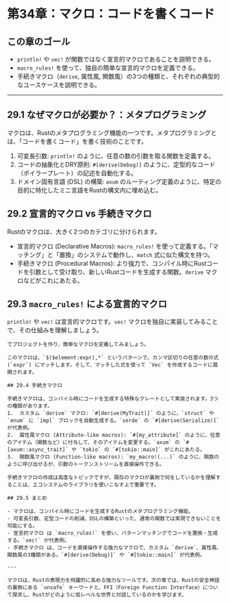# 第34章：マクロ：コードを書くコード

## この章のゴール
- `println!` や `vec!` が関数ではなく宣言的マクロであることを説明できる。
- `macro_rules!` を使って、独自の簡単な宣言的マクロを定義できる。
- 手続きマクロ（`derive`, 属性風, 関数風）の3つの種類と、それぞれの典型的なユースケースを説明できる。

---

## 29.1 なぜマクロが必要か？：メタプログラミング

マクロは、Rustのメタプログラミング機能の一つです。メタプログラミングとは、「コードを書くコード」を書く技術のことです。
1.  可変長引数: `println!` のように、任意の数の引数を取る関数を定義する。
2.  コードの抽象化とDRY原則: `#[derive(Debug)]` のように、定型的なコード（ボイラープレート）の記述を自動化する。
3.  ドメイン固有言語 (DSL) の構築: `axum` のルーティング定義のように、特定の目的に特化したミニ言語をRustの構文内に埋め込む。

## 29.2 宣言的マクロ vs 手続きマクロ

Rustのマクロは、大きく2つのカテゴリに分けられます。
- 宣言的マクロ (Declarative Macros): `macro_rules!` を使って定義する。「マッチング」と「置換」のシステムで動作し、`match` 式に似た構文を持つ。
- 手続きマクロ (Procedural Macros): より強力で、コンパイル時にRustコードを引数として受け取り、新しいRustコードを生成する関数。`derive` マクロなどがこれにあたる。

## 29.3 `macro_rules!` による宣言的マクロ

`println!` や `vec!` は宣言的マクロです。`vec!` マクロを独自に実装してみることで、その仕組みを理解しましょう。
```
でプロジェクトを作り、簡単なマクロを定義してみましょう。

このマクロは、`$($element:expr),*` というパターンで、カンマ区切りの任意の数の式 (`expr`) にマッチします。そして、マッチした式を使って `Vec` を作成するコードに展開されます。

## 29.4 手続きマクロ

手続きマクロは、コンパイル時にコードを生成する特殊なクレートとして実装されます。3つの種類があります。
1.  カスタム `derive` マクロ: `#[derive(MyTrait)]` のように、`struct` や `enum` に `impl` ブロックを自動生成する。`serde` の `#[derive(Serialize)]` が代表例。
2.  属性風マクロ (Attribute-like macros): `#[my_attribute]` のように、任意のアイテム（関数など）に付与して、そのアイテムを変更する。`axum` の `#[axum::async_trait]` や `tokio` の `#[tokio::main]` がこれにあたる。
3.  関数風マクロ (Function-like macros): `my_macro!(...)` のように、関数のように呼び出せるが、引数のトークンストリームを直接操作できる。

手続きマクロの作成は高度なトピックですが、既存のマクロが裏側で何をしているかを理解することは、エコシステムのライブラリを使いこなす上で重要です。

## 29.5 まとめ

- マクロは、コンパイル時にコードを生成するRustのメタプログラミング機能。
- 可変長引数、定型コードの削減、DSLの構築といった、通常の関数では実現できないことを可能にする。
- 宣言的マクロ は `macro_rules!` を使い、パターンマッチングでコードを置換・生成する。`vec!` が代表例。
- 手続きマクロ は、コードを直接操作する強力なマクロで、カスタム `derive`、属性風、関数風の3種類がある。`#[derive(Debug)]` や `#[tokio::main]` が代表例。

---

マクロは、Rustの表現力を飛躍的に高める強力なツールです。次の章では、Rustの安全神話の裏側にある `unsafe` キーワードと、FFI（Foreign Function Interface）について探求し、Rustがどのように低レベルな世界と対話しているのかを学びます。
